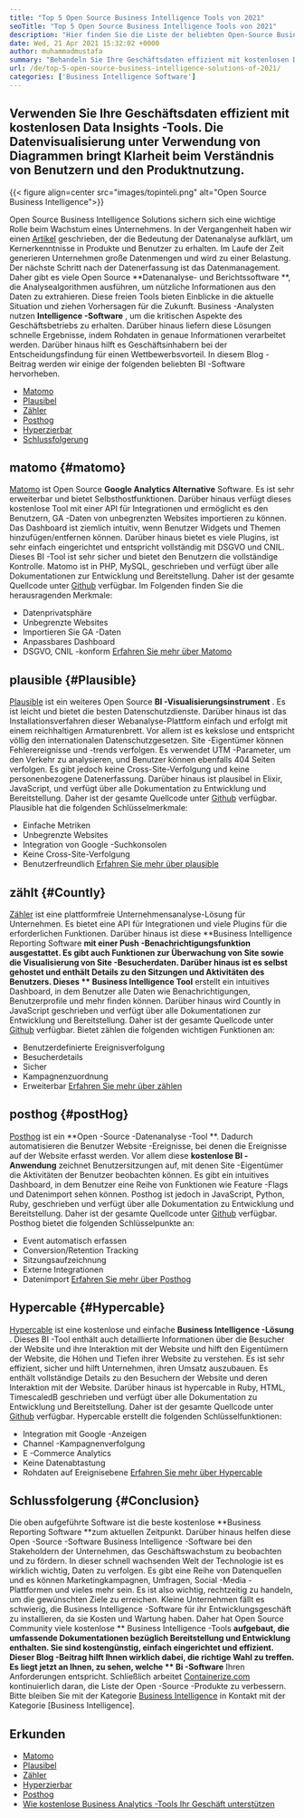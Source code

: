 ```yaml
---
title: "Top 5 Open Source Business Intelligence Tools von 2021" 
seoTitle: "Top 5 Open Source Business Intelligence Tools von 2021" 
description: "Hier finden Sie die Liste der beliebten Open-Source Business Intelligence-Tools mit umfangreichen Funktionen und Dokumentation. Dies sind Matomo, plausibel, zählend und mehr." 
date: Wed, 21 Apr 2021 15:32:02 +0000
author: muhammadmustafa
summary: "Behandeln Sie Ihre Geschäftsdaten effizient mit kostenlosen Data Insights -Tools. Die Datenvisualisierung unter Verwendung von Diagrammen bringt Klarheit beim Verständnis von Benutzern und den Produktnutzung." 
url: /de/top-5-open-source-business-intelligence-solutions-of-2021/
categories: ['Business Intelligence Software']
---
```


## Verwenden Sie Ihre Geschäftsdaten effizient mit kostenlosen Data Insights -Tools. Die Datenvisualisierung unter Verwendung von Diagrammen bringt Klarheit beim Verständnis von Benutzern und den Produktnutzung.

{{< figure align=center src="images/topinteli.png" alt="Open Source Business Intelligence">}}

Open Source Business Intelligence Solutions sichern sich eine wichtige Rolle beim Wachstum eines Unternehmens. In der Vergangenheit haben wir einen [Artikel][1] geschrieben, der die Bedeutung der Datenanalyse aufklärt, um Kernerkenntnisse in Produkte und Benutzer zu erhalten. Im Laufe der Zeit generieren Unternehmen große Datenmengen und wird zu einer Belastung. Der nächste Schritt nach der Datenerfassung ist das Datenmanagement. Daher gibt es viele Open Source **Datenanalyse- und Berichtssoftware **, die Analysealgorithmen ausführen, um nützliche Informationen aus den Daten zu extrahieren. Diese freien Tools bieten Einblicke in die aktuelle Situation und ziehen Vorhersagen für die Zukunft. Business -Analysten nutzen  **Intelligence -Software**  , um die kritischen Aspekte des Geschäftsbetriebs zu erhalten. Darüber hinaus liefern diese Lösungen schnelle Ergebnisse, indem Rohdaten in genaue Informationen verarbeitet werden. Darüber hinaus hilft es Geschäftsinhabern bei der Entscheidungsfindung für einen Wettbewerbsvorteil. In diesem Blog -Beitrag werden wir einige der folgenden beliebten BI -Software hervorheben.
  * [Matomo][2]
  * [Plausibel][3]
  * [Zähler][4]
  * [Posthog][5]
  * [Hyperzierbar][6]
  * [Schlussfolgerung][7]

## matomo   {#matomo}
[Matomo][8] ist Open Source **Google Analytics Alternative**  Software. Es ist sehr erweiterbar und bietet Selbsthostfunktionen. Darüber hinaus verfügt dieses kostenlose Tool mit einer API für Integrationen und ermöglicht es den Benutzern, GA -Daten von unbegrenzten Websites importieren zu können. Das Dashboard ist ziemlich intuitiv, wenn Benutzer Widgets und Themen hinzufügen/entfernen können. Darüber hinaus bietet es viele Plugins, ist sehr einfach eingerichtet und entspricht vollständig mit DSGVO und CNIL. Dieses BI -Tool ist sehr sicher und bietet den Benutzern die vollständige Kontrolle. Matomo ist in PHP, MySQL, geschrieben und verfügt über alle Dokumentationen zur Entwicklung und Bereitstellung. Daher ist der gesamte Quellcode unter [Github][9] verfügbar.
Im Folgenden finden Sie die herausragenden Merkmale:
  * Datenprivatsphäre
  * Unbegrenzte Websites
  * Importieren Sie GA -Daten
  * Anpassbares Dashboard
  * DSGVO, CNIL -konform
[Erfahren Sie mehr über Matomo][10]

## plausible   {#Plausible}
[Plausible][11] ist ein weiteres Open Source **BI -Visualisierungsinstrument** . Es ist leicht und bietet die besten Datenschutzdienste. Darüber hinaus ist das Installationsverfahren dieser Webanalyse-Plattform einfach und erfolgt mit einem reichhaltigen Armaturenbrett. Vor allem ist es kekslose und entspricht völlig den internationalen Datenschutzgesetzen. Site -Eigentümer können Fehlerereignisse und -trends verfolgen. Es verwendet UTM -Parameter, um den Verkehr zu analysieren, und Benutzer können ebenfalls 404 Seiten verfolgen. Es gibt jedoch keine Cross-Site-Verfolgung und keine personenbezogene Datenerfassung. Darüber hinaus ist plausibel in Elixir, JavaScript, und verfügt über alle Dokumentation zu Entwicklung und Bereitstellung. Daher ist der gesamte Quellcode unter [Github][12] verfügbar.
Plausible hat die folgenden Schlüsselmerkmale:
  * Einfache Metriken
  * Unbegrenzte Websites
  * Integration von Google -Suchkonsolen
  * Keine Cross-Site-Verfolgung
  * Benutzerfreundlich
[Erfahren Sie mehr über plausible][13]

## zählt   {#Countly}
[Zähler][14] ist eine plattformfreie Unternehmensanalyse-Lösung für Unternehmen. Es bietet eine API für Integrationen und viele Plugins für die erforderlichen Funktionen. Darüber hinaus ist diese **Business Intelligence Reporting Software  **mit einer Push -Benachrichtigungsfunktion ausgestattet. Es gibt auch Funktionen zur Überwachung von Site sowie die Visualisierung von Site -Besucherdaten. Darüber hinaus ist es selbst gehostet und enthält Details zu den Sitzungen und Aktivitäten des Benutzers. Dieses **  Business Intelligence Tool**  erstellt ein intuitives Dashboard, in dem Benutzer alle Daten wie Benachrichtigungen, Benutzerprofile und mehr finden können. Darüber hinaus wird Countly in JavaScript geschrieben und verfügt über alle Dokumentationen zur Entwicklung und Bereitstellung. Daher ist der gesamte Quellcode unter [Github][15] verfügbar.
Bietet zählen die folgenden wichtigen Funktionen an:
  * Benutzerdefinierte Ereignisverfolgung
  * Besucherdetails
  * Sicher
  * Kampagnenzuordnung
  * Erweiterbar
[Erfahren Sie mehr über zählen][16]

## posthog   {#postHog}
[Posthog][17] ist ein **Open -Source -Datenanalyse -Tool **. Dadurch automatisieren die Benutzer Website -Ereignisse, bei denen die Ereignisse auf der Website erfasst werden. Vor allem diese  **kostenlose BI -Anwendung**   zeichnet Benutzersitzungen auf, mit denen Site -Eigentümer die Aktivitäten der Benutzer beobachten können. Es gibt ein intuitives Dashboard, in dem Benutzer eine Reihe von Funktionen wie Feature -Flags und Datenimport sehen können. Posthog ist jedoch in JavaScript, Python, Ruby, geschrieben und verfügt über alle Dokumentation zu Entwicklung und Bereitstellung. Daher ist der gesamte Quellcode unter [Github][18] verfügbar.
Posthog bietet die folgenden Schlüsselpunkte an:
  * Event automatisch erfassen
  * Conversion/Retention Tracking
  * Sitzungsaufzeichnung
  * Externe Integrationen
  * Datenimport
[Erfahren Sie mehr über Posthog][19]

## Hypercable   {#Hypercable}
[Hypercable][20] ist eine kostenlose und einfache **Business Intelligence -Lösung** . Dieses BI -Tool enthält auch detaillierte Informationen über die Besucher der Website und ihre Interaktion mit der Website und hilft den Eigentümern der Website, die Höhen und Tiefen ihrer Website zu verstehen. Es ist sehr effizient, sicher und hilft Unternehmen, ihren Umsatz auszubauen. Es enthält vollständige Details zu den Besuchern der Website und deren Interaktion mit der Website. Darüber hinaus ist hypercable in Ruby, HTML, TimescaledB geschrieben und verfügt über alle Dokumentation zu Entwicklung und Bereitstellung. Daher ist der gesamte Quellcode unter [Github][21] verfügbar.
Hypercable erstellt die folgenden Schlüsselfunktionen:
  * Integration mit Google -Anzeigen
  * Channel -Kampagnenverfolgung
  * E -Commerce Analytics
  * Keine Datenabtastung
  * Rohdaten auf Ereignisebene
[Erfahren Sie mehr über Hypercable][20]

## Schlussfolgerung   {#Conclusion}
Die oben aufgeführte Software ist die beste kostenlose **Business Reporting Software  **zum aktuellen Zeitpunkt. Darüber hinaus helfen diese Open -Source -Software Business Intelligence -Software bei den Stakeholdern der Unternehmen, das Geschäftswachstum zu beobachten und zu fördern. In dieser schnell wachsenden Welt der Technologie ist es wirklich wichtig, Daten zu verfolgen. Es gibt eine Reihe von Datenquellen und es können Marketingkampagnen, Umfragen, Social -Media -Plattformen und vieles mehr sein. Es ist also wichtig, rechtzeitig zu handeln, um die gewünschten Ziele zu erreichen. Kleine Unternehmen fällt es schwierig, die Business Intelligence -Software für ihr Entwicklungsgeschäft zu installieren, da sie Kosten und Wartung haben. Daher hat Open Source Community viele kostenlose **  Business Intelligence -Tools  **aufgebaut, die umfassende Dokumentationen bezüglich Bereitstellung und Entwicklung enthalten. Sie sind kostengünstig, einfach eingerichtet und effizient. Dieser Blog -Beitrag hilft Ihnen wirklich dabei, die richtige Wahl zu treffen. Es liegt jetzt an Ihnen, zu sehen, welche **  Bi -Software**  Ihren Anforderungen entspricht.
Schließlich arbeitet [Containerize.com][22] kontinuierlich daran, die Liste der Open -Source -Produkte zu verbessern. Bitte bleiben Sie mit der Kategorie [Business Intelligence][23] in Kontakt mit der Kategorie [Business Intelligence].

## Erkunden
  * [Matomo][8]
  * [Plausibel][11]
  * [Zähler][14]
  * [Hyperzierbar][20]
  * [Posthog][17]
  * [Wie kostenlose Business Analytics -Tools Ihr Geschäft unterstützen][24]

  
[1]: https://blog.containerize.com/category/business-intelligence-software/
[2]: #Matomo
[3]: #Plausible
[4]: #Countly
[5]: #Posthog
[6]: #HyperCable
[7]: #Conclusion
[8]: https://products.containerize.com/business-intelligence/matomo
[9]: https://github.com/matomo-org/matomo
[10]: https://matomo.org/
[11]: https://products.containerize.com/business-intelligence/plausible
[12]: https://github.com/plausible/analytics
[13]: https://plausible.io/
[14]: https://products.containerize.com/business-intelligence/countly
[15]: https://github.com/countly/countly-server
[16]: https://count.ly/
[17]: https://products.containerize.com/business-intelligence/posthog
[18]: https://github.com/PostHog/posthog
[19]: https://posthog.com/
[20]: https://products.containerize.com/business-intelligence/hypercable
[21]: https://github.com/HyperCable/hypercable
[22]: https://www.containerize.com/
[23]: https://products.containerize.com/business-intelligence/
[24]: https://blog.containerize.com/2021/03/12/how-free-business-analytics-tools-assist-your-business/
